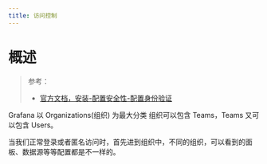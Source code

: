 ```yaml
---
title: 访问控制
---
```


# 概述

> 参考：
> - [官方文档，安装-配置安全性-配置身份验证](https://grafana.com/docs/grafana/next/setup-grafana/configure-security/configure-authentication/)

Grafana 以 Organizations(组织) 为最大分类
组织可以包含 Teams，Teams 又可以包含 Users。

当我们正常登录或者匿名访问时，首先进到组织中，不同的组织，可以看到的面板、数据源等等配置都是不一样的。
